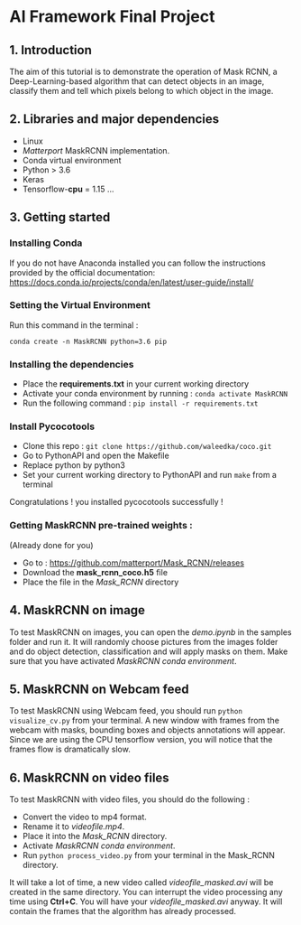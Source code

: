 # AI Framework Final Project

## 1. Introduction

The aim of this tutorial is to demonstrate the operation of Mask RCNN, a Deep-Learning-based algorithm that can detect objects in an image, classify them and tell which pixels belong to which object in the image.

## 2. Libraries and major dependencies

* Linux
* *Matterport* MaskRCNN implementation.
* Conda virtual environment
* Python > 3.6
* Keras
* Tensorflow-**cpu** = 1.15
...

## 3. Getting started

### Installing Conda

If you do not have Anaconda installed you can follow the instructions provided by the official documentation:
https://docs.conda.io/projects/conda/en/latest/user-guide/install/

### Setting the Virtual Environment

Run this command in the terminal :

`conda create -n MaskRCNN python=3.6 pip`

### Installing the dependencies

* Place the **requirements.txt** in your current working directory
* Activate your conda environment by running : `conda activate MaskRCNN`
* Run the following command : `pip install -r requirements.txt`

### Install Pycocotools

* Clone this repo : `git clone https://github.com/waleedka/coco.git`
* Go to PythonAPI and open the Makefile
* Replace python by python3
* Set your current working directory to PythonAPI and run `make` from a terminal

Congratulations ! you installed pycocotools successfully !

### Getting MaskRCNN pre-trained weights :

(Already done for you)

* Go to : https://github.com/matterport/Mask_RCNN/releases
* Download the **mask_rcnn_coco.h5** file
* Place the file in the *Mask_RCNN* directory


## 4. MaskRCNN on image

To test MaskRCNN on images, you can open the *demo.ipynb* in the samples folder and run it. It will randomly choose pictures from the images folder and do object detection, classification and will apply masks on them. Make sure that you have activated *MaskRCNN conda environment*.

## 5. MaskRCNN on Webcam feed

To test MaskRCNN using Webcam feed, you should run `python visualize_cv.py` from your terminal. A new window with frames from the webcam with masks, bounding boxes and objects annotations will appear. Since we are using the CPU tensorflow version, you will notice that the frames flow is dramatically slow.

## 6. MaskRCNN on video files

To test MaskRCNN with video files, you should do the following :

* Convert the video to mp4 format.
* Rename it to *videofile.mp4*.
* Place it into the *Mask_RCNN* directory.
* Activate *MaskRCNN conda environment*.
* Run `python process_video.py` from your terminal in the Mask_RCNN directory.

It will take a lot of time, a new video called *videofile_masked.avi* will be created in the same directory. You can interrupt the video processing any time using **Ctrl+C**. You will have your *videofile_masked.avi* anyway. It will contain the frames that the algorithm has already processed.
